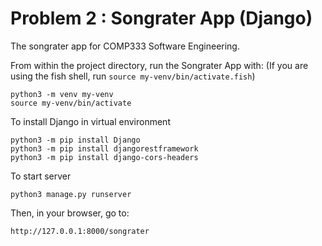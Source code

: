 # Problem 2 : Songrater App (Django)

The songrater app for COMP333 Software Engineering.

From within the project directory, run the Songrater App with: (If you are using the fish shell, run `source my-venv/bin/activate.fish`)

```shell
python3 -m venv my-venv
source my-venv/bin/activate
```

To install Django in virtual environment

```shell
python3 -m pip install Django
python3 -m pip install djangorestframework
python3 -m pip install django-cors-headers
```

To start server

```shell
python3 manage.py runserver
```

Then, in your browser, go to:

```url
http://127.0.0.1:8000/songrater
```
